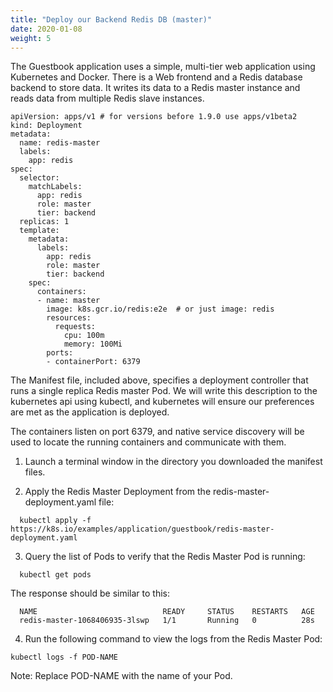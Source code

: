 ```yaml
---
title: "Deploy our Backend Redis DB (master)"
date: 2020-01-08
weight: 5
---
```


The Guestbook application uses a simple, multi-tier web application using Kubernetes and Docker. There is a Web frontend and a Redis database backend to store data. It writes its data to a Redis master instance and reads data from multiple Redis slave instances.

```
apiVersion: apps/v1 # for versions before 1.9.0 use apps/v1beta2
kind: Deployment
metadata:
  name: redis-master
  labels:
    app: redis
spec:
  selector:
    matchLabels:
      app: redis
      role: master
      tier: backend
  replicas: 1
  template:
    metadata:
      labels:
        app: redis
        role: master
        tier: backend
    spec:
      containers:
      - name: master
        image: k8s.gcr.io/redis:e2e  # or just image: redis
        resources:
          requests:
            cpu: 100m
            memory: 100Mi
        ports:
        - containerPort: 6379
```

The Manifest file, included above, specifies a deployment controller that runs a single replica Redis master Pod. We will write this description to the kubernetes api using kubectl, and kubernetes will ensure our preferences are met as the application is deployed.

The containers listen on port 6379, and native service discovery will be used to locate the running containers and communicate with them.


1. Launch a terminal window in the directory you downloaded the manifest files.

2. Apply the Redis Master Deployment from the redis-master-deployment.yaml file:

```
  kubectl apply -f https://k8s.io/examples/application/guestbook/redis-master-deployment.yaml
```

3. Query the list of Pods to verify that the Redis Master Pod is running:

```
  kubectl get pods
```
The response should be similar to this:

```
  NAME                            READY     STATUS    RESTARTS   AGE
  redis-master-1068406935-3lswp   1/1       Running   0          28s
```

4. Run the following command to view the logs from the Redis Master Pod:

```
kubectl logs -f POD-NAME
```

Note: Replace POD-NAME with the name of your Pod.

